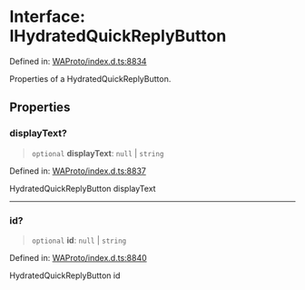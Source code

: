 # Interface: IHydratedQuickReplyButton

Defined in: [WAProto/index.d.ts:8834](https://github.com/Fokusdotid/Baileys/blob/982cc5b3c62bfc7b56d2f8f8427b6c1a2dda856f/WAProto/index.d.ts#L8834)

Properties of a HydratedQuickReplyButton.

## Properties

### displayText?

> `optional` **displayText**: `null` \| `string`

Defined in: [WAProto/index.d.ts:8837](https://github.com/Fokusdotid/Baileys/blob/982cc5b3c62bfc7b56d2f8f8427b6c1a2dda856f/WAProto/index.d.ts#L8837)

HydratedQuickReplyButton displayText

***

### id?

> `optional` **id**: `null` \| `string`

Defined in: [WAProto/index.d.ts:8840](https://github.com/Fokusdotid/Baileys/blob/982cc5b3c62bfc7b56d2f8f8427b6c1a2dda856f/WAProto/index.d.ts#L8840)

HydratedQuickReplyButton id
